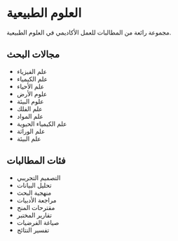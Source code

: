 # العلوم الطبيعية

مجموعة رائعة من المطالبات للعمل الأكاديمي في العلوم الطبيعية.

## مجالات البحث
- علم الفيزياء
- علم الكيمياء
- علم الأحياء
- علوم الأرض
- علوم البيئة
- علم الفلك
- علم المواد
- علم الكيمياء الحيوية
- علم الوراثة
- علم البيئة

## فئات المطالبات
- التصميم التجريبي
- تحليل البيانات
- منهجية البحث
- مراجعة الأدبيات
- مقترحات المنح
- تقارير المختبر
- صياغة الفرضيات
- تفسير النتائج